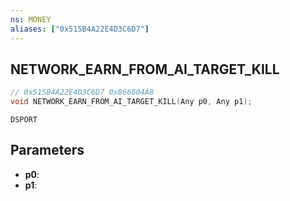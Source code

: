 ```yaml
---
ns: MONEY
aliases: ["0x515B4A22E4D3C6D7"]
---
```

## NETWORK_EARN_FROM_AI_TARGET_KILL

```c
// 0x515B4A22E4D3C6D7 0x866004A8
void NETWORK_EARN_FROM_AI_TARGET_KILL(Any p0, Any p1);
```

```
DSPORT  
```

## Parameters
* **p0**: 
* **p1**: 

